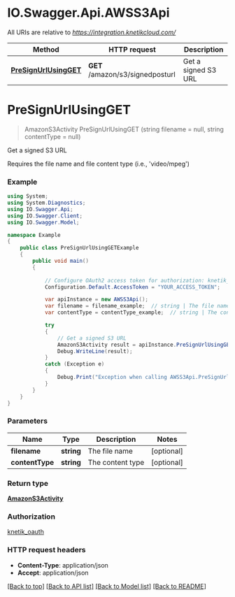 # IO.Swagger.Api.AWSS3Api

All URIs are relative to *https://integration.knetikcloud.com/*

Method | HTTP request | Description
------------- | ------------- | -------------
[**PreSignUrlUsingGET**](AWSS3Api.md#presignurlusingget) | **GET** /amazon/s3/signedposturl | Get a signed S3 URL


<a name="presignurlusingget"></a>
# **PreSignUrlUsingGET**
> AmazonS3Activity PreSignUrlUsingGET (string filename = null, string contentType = null)

Get a signed S3 URL

Requires the file name and file content type (i.e., 'video/mpeg')

### Example
```csharp
using System;
using System.Diagnostics;
using IO.Swagger.Api;
using IO.Swagger.Client;
using IO.Swagger.Model;

namespace Example
{
    public class PreSignUrlUsingGETExample
    {
        public void main()
        {
            
            // Configure OAuth2 access token for authorization: knetik_oauth
            Configuration.Default.AccessToken = "YOUR_ACCESS_TOKEN";

            var apiInstance = new AWSS3Api();
            var filename = filename_example;  // string | The file name (optional) 
            var contentType = contentType_example;  // string | The content type (optional) 

            try
            {
                // Get a signed S3 URL
                AmazonS3Activity result = apiInstance.PreSignUrlUsingGET(filename, contentType);
                Debug.WriteLine(result);
            }
            catch (Exception e)
            {
                Debug.Print("Exception when calling AWSS3Api.PreSignUrlUsingGET: " + e.Message );
            }
        }
    }
}
```

### Parameters

Name | Type | Description  | Notes
------------- | ------------- | ------------- | -------------
 **filename** | **string**| The file name | [optional] 
 **contentType** | **string**| The content type | [optional] 

### Return type

[**AmazonS3Activity**](AmazonS3Activity.md)

### Authorization

[knetik_oauth](../README.md#knetik_oauth)

### HTTP request headers

 - **Content-Type**: application/json
 - **Accept**: application/json

[[Back to top]](#) [[Back to API list]](../README.md#documentation-for-api-endpoints) [[Back to Model list]](../README.md#documentation-for-models) [[Back to README]](../README.md)

